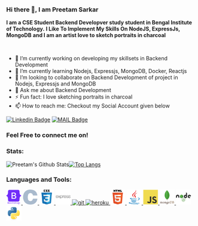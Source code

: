 ### Hi there 👋, I am Preetam Sarkar

**I am a CSE Student Backend Developver study student in Bengal Institute of Technology.**
**I Like To Implement My Skills On NodeJS, ExpressJs, MongoDB**
**and I am an artist love to sketch portraits in charcoal**

<br>

<!--**Here are few of my projects, feel free to explore and modify them! 😄**

<!--
**Leoravoe/Leoravoe** is a ✨ _special_ ✨ repository because its `README.md` (this file) appears on your GitHub profile.

<!--Here are some ideas to get you started:-->

- 🔭 I’m currently working on developing my skillsets in Backend Development
- 🌱 I’m currently learning Nodejs, Expressjs, MongoDB, Docker, Reactjs
- 👯 I’m looking to collaborate on Backend Development of project in Nodejs, Expressjs and MongoDB
- 💬 Ask me about Backend Development
- ⚡ Fun fact: I love sketching portraits in charcoal
- 📫 How to reach me: Checkout my Social Account given below 


[![Linkedin Badge](https://img.shields.io/badge/-LinkedIn-blue?style=flat-square&logo=Linkedin&logoColor=white&link=https://www.linkedin.com/in/preetam-sarkar-762233200/)](https://www.linkedin.com/in/preetam-sarkar-762233200/)
[![MAIL Badge](https://img.shields.io/badge/-Gmail-c14438?style=flat-square&logo=Gmail&logoColor=white&link=mailto:sarkarpreetam12@gmail.com)](mailto:sarkarpreetam12@gmail.com)

### Feel Free to connect me on!

### Stats:

![Preetam's Github Stats](https://github-readme-stats.vercel.app/api?username=leoravoe&show_icons=true&theme=radical)[![Top Langs](https://github-readme-stats.vercel.app/api/top-langs/?username=leoravoe&theme=radical)](https://github.com/leoravoe/github-readme-stats)

<h3 align="left">Languages and Tools:</h3>
<p align="left"> <a href="https://getbootstrap.com" target="_blank"> <img src="https://raw.githubusercontent.com/devicons/devicon/master/icons/bootstrap/bootstrap-plain-wordmark.svg" alt="bootstrap" width="40" height="40"/> </a> <a href="https://www.cprogramming.com/" target="_blank"> <img src="https://raw.githubusercontent.com/devicons/devicon/master/icons/c/c-original.svg" alt="c" width="40" height="40"/> </a> <a href="https://www.w3schools.com/css/" target="_blank"> <img src="https://raw.githubusercontent.com/devicons/devicon/master/icons/css3/css3-original-wordmark.svg" alt="css3" width="40" height="40"/> </a> <a href="https://expressjs.com" target="_blank"> <img src="https://raw.githubusercontent.com/devicons/devicon/master/icons/express/express-original-wordmark.svg" alt="express" width="40" height="40"/> </a> <a href="https://git-scm.com/" target="_blank"> <img src="https://www.vectorlogo.zone/logos/git-scm/git-scm-icon.svg" alt="git" width="40" height="40"/> </a> <a href="https://heroku.com" target="_blank"> <img src="https://www.vectorlogo.zone/logos/heroku/heroku-icon.svg" alt="heroku" width="40" height="40"/> </a> <a href="https://www.w3.org/html/" target="_blank"> <img src="https://raw.githubusercontent.com/devicons/devicon/master/icons/html5/html5-original-wordmark.svg" alt="html5" width="40" height="40"/> </a> <a href="https://www.java.com" target="_blank"> <img src="https://raw.githubusercontent.com/devicons/devicon/master/icons/java/java-original.svg" alt="java" width="40" height="40"/> </a> <a href="https://developer.mozilla.org/en-US/docs/Web/JavaScript" target="_blank"> <img src="https://raw.githubusercontent.com/devicons/devicon/master/icons/javascript/javascript-original.svg" alt="javascript" width="40" height="40"/> </a> <a href="https://www.mongodb.com/" target="_blank"> <img src="https://raw.githubusercontent.com/devicons/devicon/master/icons/mongodb/mongodb-original-wordmark.svg" alt="mongodb" width="40" height="40"/> </a> <a href="https://nodejs.org" target="_blank"> <img src="https://raw.githubusercontent.com/devicons/devicon/master/icons/nodejs/nodejs-original-wordmark.svg" alt="nodejs" width="40" height="40"/> </a> <a href="https://www.python.org" target="_blank"> <img src="https://raw.githubusercontent.com/devicons/devicon/master/icons/python/python-original.svg" alt="python" width="40" height="40"/> </a> </p>


